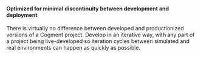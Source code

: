 #### Optimized for minimal discontinuity between development and deployment

There is virtually no difference between developed and productionized versions of a Cogment project. Develop in an iterative way, with any part of a project being live-developed so iteration cycles between simulated and real environments can happen as quickly as possible.
